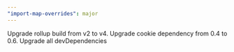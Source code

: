 ```yaml
---
"import-map-overrides": major
---
```


Upgrade rollup build from v2 to v4. Upgrade cookie dependency from 0.4 to 0.6. Upgrade all devDependencies
